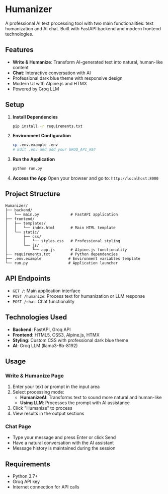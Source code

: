 # Humanizer

A professional AI text processing tool with two main functionalities: text humanization and AI chat. Built with FastAPI backend and modern frontend technologies.

## Features

- **Write & Humanize**: Transform AI-generated text into natural, human-like content
- **Chat**: Interactive conversation with AI
- Professional dark blue theme with responsive design
- Modern UI with Alpine.js and HTMX
- Powered by Groq LLM

## Setup

1. **Install Dependencies**
   ```bash
   pip install -r requirements.txt
   ```

2. **Environment Configuration**
   ```bash
   cp .env.example .env
   # Edit .env and add your GROQ_API_KEY
   ```

3. **Run the Application**
   ```bash
   python run.py
   ```

4. **Access the App**
   Open your browser and go to: `http://localhost:8000`

## Project Structure

```
Humanizer/
├── backend/
│   └── main.py              # FastAPI application
├── frontend/
│   ├── templates/
│   │   └── index.html       # Main HTML template
│   └── static/
│       ├── css/
│       │   └── styles.css   # Professional styling
│       └── js/
│           └── app.js       # Alpine.js functionality
├── requirements.txt         # Python dependencies
├── .env.example            # Environment variables template
└── run.py                  # Application launcher
```

## API Endpoints

- `GET /`: Main application interface
- `POST /humanize`: Process text for humanization or LLM response
- `POST /chat`: Chat functionality

## Technologies Used

- **Backend**: FastAPI, Groq API
- **Frontend**: HTML5, CSS3, Alpine.js, HTMX
- **Styling**: Custom CSS with professional dark blue theme
- **AI**: Groq LLM (llama3-8b-8192)

## Usage

### Write & Humanize Page
1. Enter your text or prompt in the input area
2. Select processing mode:
   - **HumanizeAI**: Transforms text to sound more natural and human-like
   - **Using LLM**: Processes the prompt with AI assistance
3. Click "Humanize" to process
4. View results in the output sections

### Chat Page
- Type your message and press Enter or click Send
- Have a natural conversation with the AI assistant
- Message history is maintained during the session

## Requirements

- Python 3.7+
- Groq API key
- Internet connection for API calls
